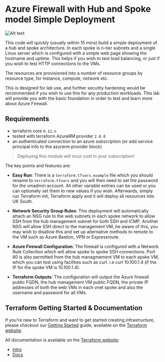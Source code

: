 Azure Firewall with Hub and Spoke model Simple Deployment
=========================================================

![Alt text](../master/supporting/diagram.jpg?raw=true "Diagram")

This code will quickly (usually within 15 mins) build a simple deployment of a hub and spoke architecture. In each spoke is n-tier subnets and a single Linux server which is configured with a simple web page showing the hostname and uptime. This helps if you wish to test load balancing, or just if you wish to test HTTP connections to the VMs. 

The resources are provisioned into a number of resource groups by resource type, for instance, compute, network etc. 

This is designed for lab use, and further secutity hardening would be recommended if you wish to use this for any production workloads. This lab will provide you with the basic foundation in order to test and learn more about Azure Firewall. 

## Requirements

* terraform core `0.12.n`
* tested with terraform AzureRM provider `2.0.0`
* an authenticated connection to an azure subscription (or add service principal info to the azurerm provider block)


> Deploying this module will incur cost in your subscription!


The key points and features are:

- **Easy Run**: There is a `terraform.tfvars.example` file which you should rename to `terraform.tfvars` and you will then need to set the password for the vmadmin account. All other variable entries can be used or you can optionally set them to new values if you wish. Afterwards, simply run Terraform init, Terraform apply and it will deploy all resources into UK South.  

- **Network Security Group Rules**: This deployment will automatically attach an NSG rule to the web subnets in each spoke network to allow SSH from the hub management subnet for both SSH and ICMP. Another NSG will allow SSH direct to the management VM, be aware of this, you may wish to disallow this and set up alternative methods to remote to the VM such as Azure Bastion, VPN or Expressroute. 

- **Azure Firewall Configuration**: The firewall is configured with a Network Rule Collection which will allow spoke to spoke SSH connections. Port 80 is also permitted from the hub managmement VM to each spoke VM, which you can test using facilities such as curl. i.e curl 10.100.1.4 (if the IP for the spoke VM is 10.100.1.4). 

- **Terraform Outputs**: The configuration will output the Azure firewall public FQDN, the hub management VM public FQDN, the private IP addresses of both the web VMs in each vnet spoke and also the username and password for all VMs. 

Terraform Getting Started & Documentation
-----------------------------------------

If you're new to Terraform and want to get started creating infrastructure, please checkout our [Getting Started](https://www.terraform.io/intro/getting-started/install.html) guide, available on the [Terraform website](http://www.terraform.io).

All documentation is available on the [Terraform website](http://www.terraform.io):

  - [Intro](https://www.terraform.io/intro/index.html)
  - [Docs](https://www.terraform.io/docs/index.html)